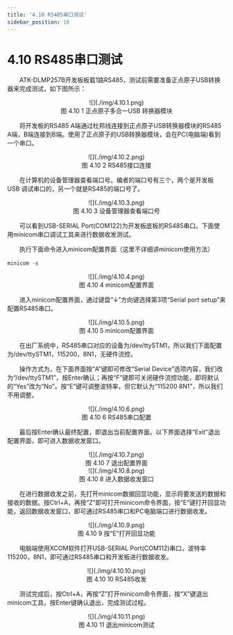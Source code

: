 ```yaml
---
title: '4.10 RS485串口测试'
sidebar_position: 10
---
```


# 4.10 RS485串口测试

&emsp;&emsp;ATK-DLMP257B开发板板载1路RS485，测试前需要准备正点原子USB转换器来完成测试，如下图所示：

<center>
![](./img/4.10.1.png)<br />
图 4.10 1 正点原子多合一USB 转换器模块
</center>

&emsp;&emsp;将开发板的RS485 A端通过杜邦线连接到正点原子USB转换器模块的RS485 A端，B端连接到B端。使用了正点原子的USB转换器模块，会在PC(电脑端)看到一个串口。

<center>
![](./img/4.10.2.png)<br />
图 4.10 2 RS485接口连接
</center>

&emsp;&emsp;在计算机的设备管理器查看端口号。编者的端口号有三个，两个是开发板 USB 调试串口的，另一个就是RS485的端口号了。

<center>
![](./img/4.10.3.png)<br />
图 4.10 3 设备管理器查看端口号
</center>

&emsp;&emsp;可以看到USB-SERIAL Port(COM122)为开发板底板的RS485串口。下面使用minicom串口调试工具来进行数据收发测试。

&emsp;&emsp;执行下面命令进入minicom配置界面（这里不详细讲minicom使用方法）

```c#
minicom -s
```

<center>
![](./img/4.10.4.png)<br />
图 4.10 4 minicom配置界面
</center>

&emsp;&emsp;进入minicom配置界面，通过键盘“↓”方向键选择第3项“Serial port setup”来配置RS485串口。

<center>
![](./img/4.10.5.png)<br />
图 4.10 5 minicom配置界面
</center>

&emsp;&emsp;在出厂系统中，RS485串口对应的设备为/dev/ttySTM1，所以我们下面配置为/dev/ttySTM1，115200，8N1，无硬件流控。

&emsp;&emsp;操作方式为，在下面界面按“A”键即可修改“Serial Device”选项内容，我们改为“/dev/ttySTM1”，按Enter确认；再按“F”键即可关闭硬件流控功能，即将默认的“Yes”改为“No”。按“E”键可调整波特率，但它默认为“115200 8N1”，所以我们不用调整。

<center>
![](./img/4.10.6.png)<br />
图 4.10 6 RS485串口配置
</center>

&emsp;&emsp;最后按Enter确认最终配置，即退出当前配置界面。以下界面选择“Exit”退出配置界面，即可进入数据收发窗口。

<center>
![](./img/4.10.7.png)<br />
图 4.10 7 退出配置界面
</center>

<center>
![](./img/4.10.8.png)<br />
图 4.10 8 进入数据收发窗口
</center>

&emsp;&emsp;在进行数据收发之前，先打开minicom数据回显功能，显示将要发送的数据和接收的数据。按Ctrl+A，再按“Z”即可打开minicom命令界面，按“E”键打开回显功能，返回数据收发窗口，即可通过RS485串口和PC电脑端口进行数据收发。

<center>
![](./img/4.10.9.png)<br />
图 4.10 9 按“E”打开回显功能
</center>

&emsp;&emsp;电脑端使用XCOM软件打开USB-SERIAL Port(COM112)串口，波特率115200，8N1，即可通过RS485串口和开发板进行数据收发。

<center>
![](./img/4.10.10.png)<br />
图 4.10 10 RS485收发
</center>

&emsp;&emsp;测试完成后，按Ctrl+A，再按“Z”打开minicom命令界面，按“X”键退出minicom工具，按Enter键确认退出，完成测试过程。

<center>
![](./img/4.10.11.png)<br />
图 4.10 11 退出minicom测试
</center>








